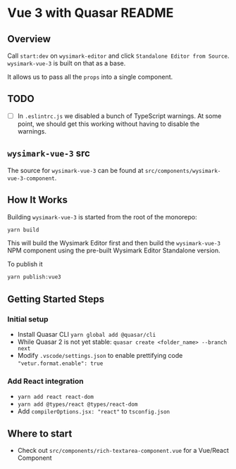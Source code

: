 # Vue 3 with Quasar README

## Overview

Call `start:dev` on `wysimark-editor` and click `Standalone Editor from Source`. `wysimark-vue-3` is built on that as a base.

It allows us to pass all the `props` into a single component.

## TODO

- [ ] In `.eslintrc.js` we disabled a bunch of TypeScript warnings. At some point, we should get this working without having to disable the warnings.

## `wysimark-vue-3` src

The source for `wysimark-vue-3` can be found at `src/components/wysimark-vue-3-component`.

## How It Works

Building `wysimark-vue-3` is started from the root of the monorepo:

```sh
yarn build
```

This will build the Wysimark Editor first and then build the `wysimark-vue-3` NPM component using the pre-built Wysimark Editor Standalone version.

To publish it

```sh
yarn publish:vue3
```

## Getting Started Steps

### Initial setup

- Install Quasar CLI `yarn global add @quasar/cli`
- While Quasar 2 is not yet stable: `quasar create <folder_name> --branch next`
- Modify `.vscode/settings.json` to enable prettifying code `"vetur.format.enable": true`

### Add React integration

- `yarn add react react-dom`
- `yarn add @types/react @types/react-dom`
- Add `compilerOptions.jsx: "react"` to `tsconfig.json`

## Where to start

- Check out `src/components/rich-textarea-component.vue` for a Vue/React Component

